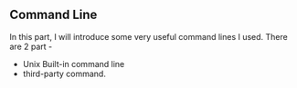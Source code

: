 ## Command Line
In this part, I will introduce some very useful command lines I used. There are 2 part - 
* Unix Built-in command line 
* third-party command.